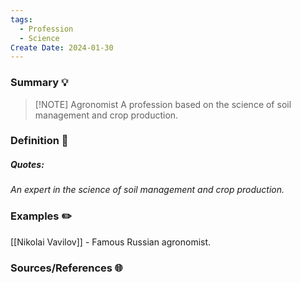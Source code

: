 ```yaml
---
tags:
  - Profession
  - Science
Create Date: 2024-01-30
---
```

### Summary 💡

> [!NOTE] Agronomist
> A profession based on the science of soil management and crop production.

### Definition 📖

##### Quotes:
*An expert in the science of soil management and crop production.*

### Examples ✏️
[[Nikolai Vavilov]] - Famous Russian agronomist.

### Sources/References 🌐 

